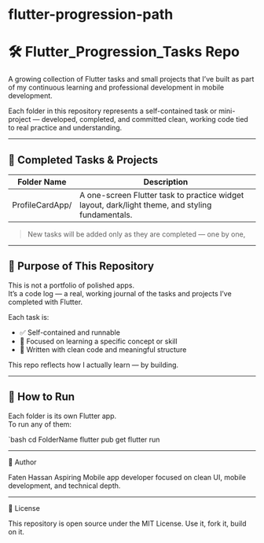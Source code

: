 # flutter-progression-path
# 🛠️ Flutter_Progression_Tasks Repo

A growing collection of Flutter tasks and small projects that I’ve built as part of my continuous learning and professional development in mobile development.

Each folder in this repository represents a self-contained task or mini-project — developed, completed, and committed clean, working code tied to real practice and understanding.

---

## 📂 Completed Tasks & Projects

| Folder Name         | Description                                        |
|---------------------|----------------------------------------------------|
| ProfileCardApp/   | A one-screen Flutter task to practice widget layout, dark/light theme, and styling fundamentals. |

> New tasks will be added only as they are completed — one by one, 

---

## 🎯 Purpose of This Repository

This is not a portfolio of polished apps.  
It’s a code log — a real, working journal of the tasks and projects I’ve completed with Flutter.

Each task is:
- ✅ Self-contained and runnable
- 🧠 Focused on learning a specific concept or skill
- 🧼 Written with clean code and meaningful structure

This repo reflects how I actually learn — by building.

---

## 🚀 How to Run

Each folder is its own Flutter app.  
To run any of them:

`bash
cd FolderName
flutter pub get
flutter run


---

👤 Author

Faten Hassan
Aspiring Mobile app developer focused on clean UI, mobile development, and technical depth.


---

📜 License

This repository is open source under the MIT License.
Use it, fork it, build on it.
